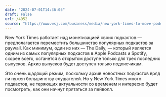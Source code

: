 ```yaml
---
date: "2024-07-01T14:36:05"
draft: False
url: /4952
source: "https://www.wsj.com/business/media/new-york-times-to-move-podcasts-behind-paywall-ad8e074b"
---
```


New York Times работает над монетизацией своих подкастов — предполагается переместить большинство популярных подкастов за paywall. Как минимум, один из них — The Daily, — который является одним из самых популярных подкастов в Apple Podcasts и Spotify, скорее всего, останется в открытом доступе только для трех последних выпусков. Архив выпусков будет доступен только подписчикам.

Это очень щадящий режим, поскольку архив новостных подкастов вряд ли нужен большинству слушателей. Но у New York Times много подкастов, не теряющих актуальности со временем и интересно будет посмотреть, как они начнут прятаться за пейволл.
